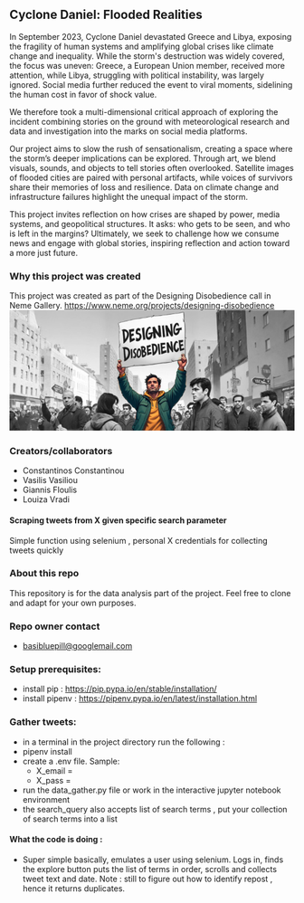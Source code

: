 ## Cyclone Daniel: Flooded Realities

In September 2023, Cyclone Daniel devastated Greece and Libya, exposing the fragility of human systems and amplifying global crises like climate change and inequality. While the storm's destruction was widely covered, the focus was uneven: Greece, a European Union member, received more attention, while Libya, struggling with political instability, was largely ignored. Social media further reduced the event to viral moments, sidelining the human cost in favor of shock value.

We therefore took a multi-dimensional critical approach of exploring the incident combining stories on the ground with meteorological research and data and investigation into the marks on social media platforms. 

Our project aims to slow the rush of sensationalism, creating a space where the storm’s deeper implications can be explored. Through art, we blend visuals, sounds, and objects to tell stories often overlooked. Satellite images of flooded cities are paired with personal artifacts, while voices of survivors share their memories of loss and resilience. Data on climate change and infrastructure failures highlight the unequal impact of the storm.

This project invites reflection on how crises are shaped by power, media systems, and geopolitical structures. It asks: who gets to be seen, and who is left in the margins? Ultimately, we seek to challenge how we consume news and engage with global stories, inspiring reflection and action toward a more just future.


### Why this project was created 
This project was created as part of the Designing Disobedience call in Neme Gallery. 
https://www.neme.org/projects/designing-disobedience  
![alt text](image.png)

### Creators/collaborators 
- Constantinos Constantinou 
- Vasilis Vasiliou 
- Giannis Floulis 
- Louiza Vradi

#### Scraping tweets from X given specific search parameter
Simple function using selenium , personal X credentials for collecting tweets quickly

### About this repo 
This repository is for the data analysis part of the project.
Feel free to clone and adapt for your own purposes. 



### Repo owner contact   
- basibluepill@googlemail.com



### Setup prerequisites:
- install pip : https://pip.pypa.io/en/stable/installation/
- install pipenv : https://pipenv.pypa.io/en/latest/installation.html

### Gather tweets:
- in a terminal in the project directory run the following : 
- pipenv install 
- create a .env file. Sample: 
  - X_email = 
  - X_pass = 
- run the data_gather.py file or work in the interactive jupyter notebook environment
- the search_query also accepts list of search terms , put your collection of search terms into a list

#### What the code is doing : 
- Super simple basically, emulates a user using selenium. Logs in, finds the explore button puts the list of terms in order, scrolls and collects tweet text and date. Note : still to figure out how to identify repost , hence it returns duplicates. 